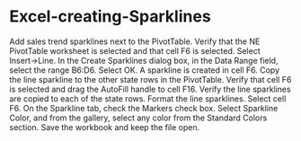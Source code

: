 # Excel-creating-Sparklines
Add sales trend sparklines next to the PivotTable.
    Verify that the NE PivotTable worksheet is selected and that cell F6 is selected.
    Select Insert→Line.
    In the Create Sparklines dialog box, in the Data Range field, select the range B6:D6.
    Select OK.
    A sparkline is created in cell F6.
Copy the line sparkline to the other state rows in the PivotTable.
    Verify that cell F6 is selected and drag the AutoFill handle to cell F16.
    Verify the line sparklines are copied to each of the state rows.
Format the line sparklines.
    Select cell F6.
    On the Sparkline tab, check the Markers check box.
    Select Sparkline Color, and from the gallery, select any color from the Standard Colors section.
    Save the workbook and keep the file open.

